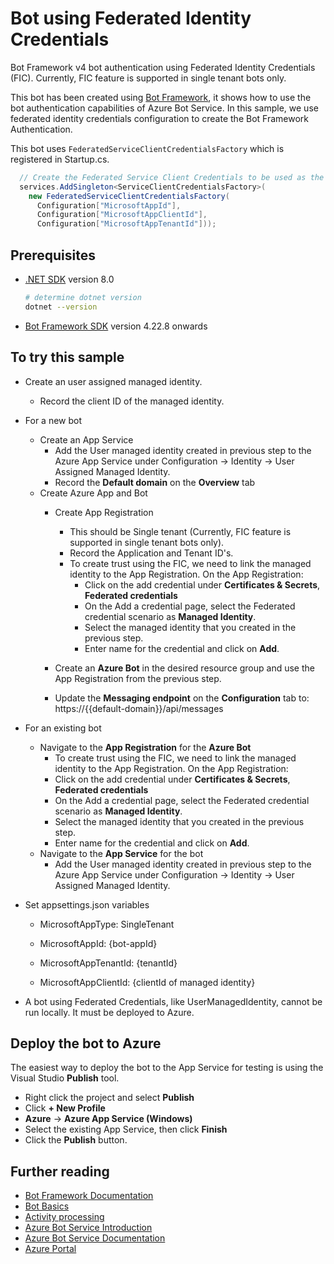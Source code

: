 ﻿# Bot using Federated Identity Credentials

Bot Framework v4 bot authentication using Federated Identity Credentials (FIC). Currently, FIC feature is supported in single tenant bots only.

This bot has been created using [Bot Framework](https://dev.botframework.com/), it shows how to use the bot authentication capabilities of Azure Bot Service. In this sample, we use federated identity credentials configuration to create the Bot Framework Authentication.

This bot uses `FederatedServiceClientCredentialsFactory` which is registered in Startup.cs.

```csharp
  // Create the Federated Service Client Credentials to be used as the ServiceClientCredentials for the Bot Framework SDK.
  services.AddSingleton<ServiceClientCredentialsFactory>(
    new FederatedServiceClientCredentialsFactory(
      Configuration["MicrosoftAppId"],
      Configuration["MicrosoftAppClientId"],
      Configuration["MicrosoftAppTenantId"]));
```

## Prerequisites

- [.NET SDK](https://dotnet.microsoft.com/download) version 8.0

  ```bash
  # determine dotnet version
  dotnet --version
  ```

- [Bot Framework SDK](https://github.com/microsoft/botbuilder-dotnet/releases) version 4.22.8 onwards


## To try this sample

- Create an user assigned managed identity.
  - Record the client ID of the managed identity.

- For a new bot
  - Create an App Service
    - Add the User managed identity created in previous step to the Azure App Service under Configuration -> Identity -> User Assigned Managed Identity.
    - Record the **Default domain** on the **Overview** tab
  - Create Azure App and Bot
    - Create App Registration
      - This should be Single tenant (Currently, FIC feature is supported in single tenant bots only).
      - Record the Application and Tenant ID's.
      - To create trust using the FIC, we need to link the managed identity to the App Registration. On the App Registration:
        - Click on the add credential under **Certificates & Secrets**, **Federated credentials**
        - On the Add a credential page, select the Federated credential scenario as **Managed Identity**.
        - Select the managed identity that you created in the previous step.
        - Enter name for the credential and click on **Add**.
        
    - Create an **Azure Bot** in the desired resource group and use the App Registration from the previous step.
    - Update the **Messaging endpoint** on the **Configuration** tab to:  https://{{default-domain}}/api/messages

- For an existing bot
   - Navigate to the **App Registration** for the **Azure Bot**
     - To create trust using the FIC, we need to link the managed identity to the App Registration. On the App Registration:
      - Click on the add credential under **Certificates & Secrets**, **Federated credentials**
      - On the Add a credential page, select the Federated credential scenario as **Managed Identity**.
      - Select the managed identity that you created in the previous step.
      - Enter name for the credential and click on **Add**.
   - Navigate to the **App Service** for the bot 
     - Add the User managed identity created in previous step to the Azure App Service under Configuration -> Identity -> User Assigned Managed Identity.
   
- Set appsettings.json variables

  - MicrosoftAppType: SingleTenant

  - MicrosoftAppId: {bot-appId}

  - MicrosoftAppTenantId: {tenantId}

  - MicrosoftAppClientId: {clientId of managed identity}

- A bot using Federated Credentials, like UserManagedIdentity, cannot be run locally. It must be deployed to Azure.

## Deploy the bot to Azure

The easiest way to deploy the bot to the App Service for testing is using the Visual Studio **Publish** tool.
- Right click the project and select **Publish**
- Click **+ New Profile**
- **Azure** -> **Azure App Service (Windows)**
- Select the existing App Service, then click **Finish**
- Click the **Publish** button.

## Further reading

- [Bot Framework Documentation](https://docs.botframework.com)
- [Bot Basics](https://docs.microsoft.com/azure/bot-service/bot-builder-basics?view=azure-bot-service-4.0)
- [Activity processing](https://docs.microsoft.com/en-us/azure/bot-service/bot-builder-concept-activity-processing?view=azure-bot-service-4.0)
- [Azure Bot Service Introduction](https://docs.microsoft.com/azure/bot-service/bot-service-overview-introduction?view=azure-bot-service-4.0)
- [Azure Bot Service Documentation](https://docs.microsoft.com/azure/bot-service/?view=azure-bot-service-4.0)
- [Azure Portal](https://portal.azure.com)

